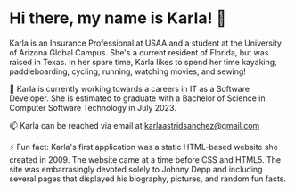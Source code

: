 # Hi there, my name is **Karla**! 👋

Karla is an Insurance Professional at USAA and a student at the University of Arizona Global Campus. She's a current resident of Florida, but was raised in Texas. In her spare time, Karla likes to spend her time kayaking, paddleboarding, cycling, running, watching movies, and sewing!

🌱 Karla is currently working towards a careers in IT as a Software Developer. She is estimated to graduate with a Bachelor of Science in Computer Software Technology in July 2023.

📫 Karla can be reached via email at karlaastridsanchez@gmail.com

⚡ Fun fact: Karla's first application was a static HTML-based website she created in 2009. The website came at a time before CSS and HTML5. The site was embarrasingly devoted solely to Johnny Depp and including several pages that displayed his biography, pictures, and random fun facts.
